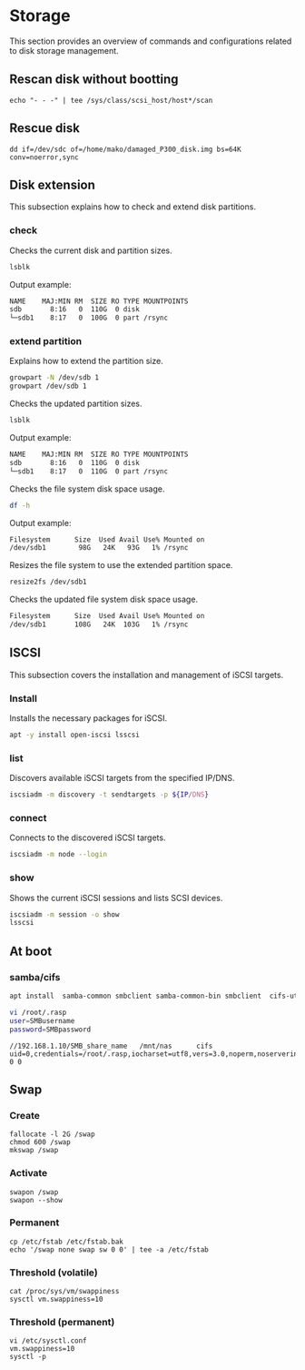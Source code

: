# Storage
This section provides an overview of commands and configurations related to disk storage management.

## Rescan disk without bootting
    echo "- - -" | tee /sys/class/scsi_host/host*/scan

## Rescue disk 
    dd if=/dev/sdc of=/home/mako/damaged_P300_disk.img bs=64K conv=noerror,sync

## Disk extension
This subsection explains how to check and extend disk partitions.

### check
Checks the current disk and partition sizes.
```sh
lsblk
```
Output example:
```sh
NAME    MAJ:MIN RM  SIZE RO TYPE MOUNTPOINTS
sdb       8:16   0  110G  0 disk
└─sdb1    8:17   0  100G  0 part /rsync
```

### extend partition
Explains how to extend the partition size.
```sh
growpart -N /dev/sdb 1
growpart /dev/sdb 1
```
Checks the updated partition sizes.
```sh
lsblk
```
Output example:
```sh
NAME    MAJ:MIN RM  SIZE RO TYPE MOUNTPOINTS
sdb       8:16   0  110G  0 disk
└─sdb1    8:17   0  110G  0 part /rsync
```
Checks the file system disk space usage.
```sh
df -h
```
Output example:
```sh
Filesystem      Size  Used Avail Use% Mounted on
/dev/sdb1        98G   24K   93G   1% /rsync
```
Resizes the file system to use the extended partition space.
```sh
resize2fs /dev/sdb1
```
Checks the updated file system disk space usage.
```sh
Filesystem      Size  Used Avail Use% Mounted on
/dev/sdb1       108G   24K  103G   1% /rsync
```

## ISCSI
This subsection covers the installation and management of iSCSI targets.

### Install
Installs the necessary packages for iSCSI.
```sh
apt -y install open-iscsi lsscsi
```

### list
Discovers available iSCSI targets from the specified IP/DNS.
```sh
iscsiadm -m discovery -t sendtargets -p ${IP/DNS}
```

### connect
Connects to the discovered iSCSI targets.
```sh
iscsiadm -m node --login
```

### show
Shows the current iSCSI sessions and lists SCSI devices.
```sh
iscsiadm -m session -o show
lsscsi
```

## At boot
### samba/cifs
```sh
apt install  samba-common smbclient samba-common-bin smbclient  cifs-utils
```
```sh
vi /root/.rasp
user=SMBusername
password=SMBpassword

```
```
//192.168.1.10/SMB_share_name   /mnt/nas      cifs    uid=0,credentials=/root/.rasp,iocharset=utf8,vers=3.0,noperm,noserverino,nofail  0 0
```

## Swap
### Create
    fallocate -l 2G /swap
    chmod 600 /swap
    mkswap /swap
### Activate
    swapon /swap
    swapon --show
### Permanent
    cp /etc/fstab /etc/fstab.bak
    echo '/swap none swap sw 0 0' | tee -a /etc/fstab
### Threshold (volatile)
    cat /proc/sys/vm/swappiness
    sysctl vm.swappiness=10
### Threshold (permanent)
    vi /etc/sysctl.conf
    vm.swappiness=10
    sysctl -p